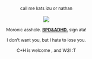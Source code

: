 <p align="center" dir="auto">
<sub>call me kats izu or nathan </sub>

<p align="center" dir="auto">
<img src="https://i.postimg.cc/L5d0Bg62/Untitled529-20250918140348.png" style="max-width: 100%; "></p>

<p align="center" dir="auto">
<sub>Moronic asshole. <b><ins>BPD&ADHD.</ins></b> sign ata!</sub>

<p align="center" dir="auto">
<sub>I don't want you, but I hate to lose you.</sub>

<p align="center" dir="auto">
<sub>C+H is welcome , and W2I :T</sub>



<!--
**dynaloser/dynaloser** is a ✨ _special_ ✨ repository because its `README.md` (this file) appears on your GitHub profile.

Here are some ideas to get you started:

- 🔭 I’m currently working on ...
- 🌱 I’m currently learning ...
- 👯 I’m looking to collaborate on ...
- 🤔 I’m looking for help with ...
- 💬 Ask me about ...
- 📫 How to reach me: ...
- 😄 Pronouns: ...
- ⚡ Fun fact: ...
-->
